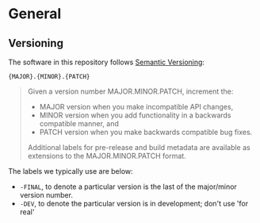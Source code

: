 # General

## Versioning

The software in this repository follows [Semantic Versioning](https://semver.org/):

`{MAJOR}.{MINOR}.{PATCH}`

> Given a version number MAJOR.MINOR.PATCH, increment the:
> 
>   - MAJOR version when you make incompatible API changes,
>   - MINOR version when you add functionality in a backwards compatible manner, and
>   - PATCH version when you make backwards compatible bug fixes.
> 
> Additional labels for pre-release and build metadata are available as extensions to the MAJOR.MINOR.PATCH format.

The labels we typically use are below:

- `-FINAL`, to denote a particular version is the last of the major/minor version number.
- `-DEV`, to denote the particular version is in development; don't use 'for real'
